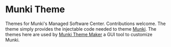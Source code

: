 # Munki Theme
Themes for Munki's Managed Software Center. Contributions welcome. The theme simply provides the injectable code needed to theme [Munki](https://github.com/munki/munki). The themes here are used by [Munki Theme Maker](https://github.com/jonbrown21/Munki-Theme-Maker) a GUI tool to customize Munki. 
